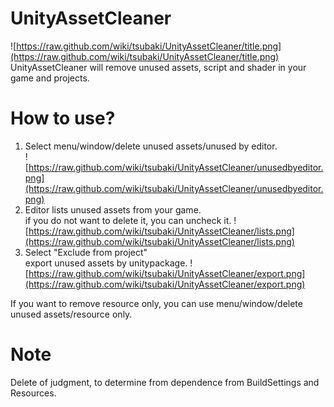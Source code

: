 # UnityAssetCleaner
![https://raw.github.com/wiki/tsubaki/UnityAssetCleaner/title.png](https://raw.github.com/wiki/tsubaki/UnityAssetCleaner/title.png)
UnityAssetCleaner will remove unused assets, script and shader in your game and projects.

# How to use?
1.  Select menu/window/delete unused assets/unused by editor.  
![https://raw.github.com/wiki/tsubaki/UnityAssetCleaner/unusedbyeditor.png](https://raw.github.com/wiki/tsubaki/UnityAssetCleaner/unusedbyeditor.png)
2.  Editor lists unused assets from your game.  
if you do not want to delete it, you can uncheck it.
![https://raw.github.com/wiki/tsubaki/UnityAssetCleaner/lists.png](https://raw.github.com/wiki/tsubaki/UnityAssetCleaner/lists.png)
3.  Select "Exclude from project"  
export unused assets by unitypackage.
![https://raw.github.com/wiki/tsubaki/UnityAssetCleaner/export.png](https://raw.github.com/wiki/tsubaki/UnityAssetCleaner/export.png)

If you want to remove resource only, you can use menu/window/delete unused assets/resource only.

# Note
Delete of judgment, to determine from dependence from BuildSettings and Resources.
